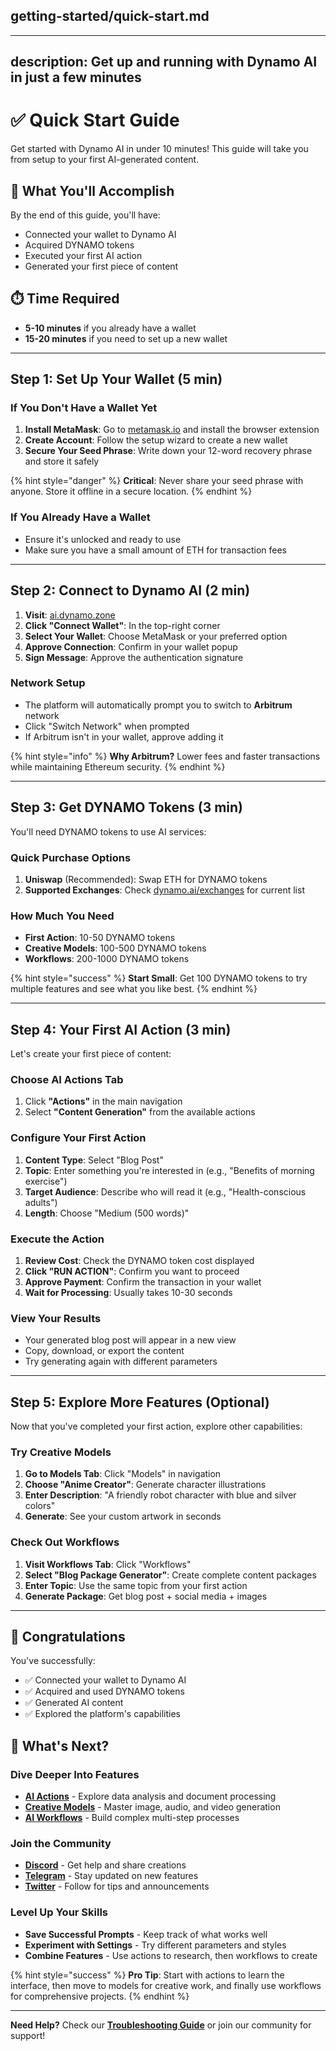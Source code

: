 ## getting-started/quick-start.md

---

description: Get up and running with Dynamo AI in just a few minutes
---

# ✅ Quick Start Guide

Get started with Dynamo AI in under 10 minutes! This guide will take you from setup to your first AI-generated content.

## 🎯 What You'll Accomplish

By the end of this guide, you'll have:

- Connected your wallet to Dynamo AI
- Acquired DYNAMO tokens  
- Executed your first AI action
- Generated your first piece of content

## ⏱️ Time Required

- **5-10 minutes** if you already have a wallet
- **15-20 minutes** if you need to set up a new wallet

---

## Step 1: Set Up Your Wallet (5 min)

### If You Don't Have a Wallet Yet

1. **Install MetaMask**: Go to [metamask.io](https://metamask.io) and install the browser extension
2. **Create Account**: Follow the setup wizard to create a new wallet
3. **Secure Your Seed Phrase**: Write down your 12-word recovery phrase and store it safely

{% hint style="danger" %}
**Critical**: Never share your seed phrase with anyone. Store it offline in a secure location.
{% endhint %}

### If You Already Have a Wallet

- Ensure it's unlocked and ready to use
- Make sure you have a small amount of ETH for transaction fees

---

## Step 2: Connect to Dynamo AI (2 min)

1. **Visit**: [ai.dynamo.zone](https://ai.dynamo.zone)
2. **Click "Connect Wallet"**: In the top-right corner
3. **Select Your Wallet**: Choose MetaMask or your preferred option
4. **Approve Connection**: Confirm in your wallet popup
5. **Sign Message**: Approve the authentication signature

### Network Setup

- The platform will automatically prompt you to switch to **Arbitrum** network
- Click "Switch Network" when prompted
- If Arbitrum isn't in your wallet, approve adding it

{% hint style="info" %}
**Why Arbitrum?** Lower fees and faster transactions while maintaining Ethereum security.
{% endhint %}

---

## Step 3: Get DYNAMO Tokens (3 min)

You'll need DYNAMO tokens to use AI services:

### Quick Purchase Options

1. **Uniswap** (Recommended): Swap ETH for DYNAMO tokens
2. **Supported Exchanges**: Check [dynamo.ai/exchanges](https://dynamo.ai/exchanges) for current list

### How Much You Need

- **First Action**: 10-50 DYNAMO tokens  
- **Creative Models**: 100-500 DYNAMO tokens
- **Workflows**: 200-1000 DYNAMO tokens

{% hint style="success" %}
**Start Small**: Get 100 DYNAMO tokens to try multiple features and see what you like best.
{% endhint %}

---

## Step 4: Your First AI Action (3 min)

Let's create your first piece of content:

### Choose AI Actions Tab

1. Click **"Actions"** in the main navigation
2. Select **"Content Generation"** from the available actions

### Configure Your First Action

1. **Content Type**: Select "Blog Post"
2. **Topic**: Enter something you're interested in (e.g., "Benefits of morning exercise")
3. **Target Audience**: Describe who will read it (e.g., "Health-conscious adults")
4. **Length**: Choose "Medium (500 words)"

### Execute the Action

1. **Review Cost**: Check the DYNAMO token cost displayed
2. **Click "RUN ACTION"**: Confirm you want to proceed
3. **Approve Payment**: Confirm the transaction in your wallet
4. **Wait for Processing**: Usually takes 10-30 seconds

### View Your Results

- Your generated blog post will appear in a new view
- Copy, download, or export the content
- Try generating again with different parameters

---

## Step 5: Explore More Features (Optional)

Now that you've completed your first action, explore other capabilities:

### Try Creative Models

1. **Go to Models Tab**: Click "Models" in navigation
2. **Choose "Anime Creator"**: Generate character illustrations
3. **Enter Description**: "A friendly robot character with blue and silver colors"
4. **Generate**: See your custom artwork in seconds

### Check Out Workflows  

1. **Visit Workflows Tab**: Click "Workflows"
2. **Select "Blog Package Generator"**: Create complete content packages
3. **Enter Topic**: Use the same topic from your first action
4. **Generate Package**: Get blog post + social media + images

---

## 🎉 Congratulations

You've successfully:

- ✅ Connected your wallet to Dynamo AI
- ✅ Acquired and used DYNAMO tokens
- ✅ Generated AI content
- ✅ Explored the platform's capabilities

## 🚀 What's Next?

### Dive Deeper Into Features

- **[AI Actions](../actions/)** - Explore data analysis and document processing
- **[Creative Models](../models/)** - Master image, audio, and video generation  
- **[AI Workflows](../workflows/)** - Build complex multi-step processes

### Join the Community

- **[Discord](https://discord.gg/dynamo-ai)** - Get help and share creations
- **[Telegram](https://t.me/dynamo-ai)** - Stay updated on new features
- **[Twitter](https://twitter.com/dynamo_ai)** - Follow for tips and announcements

### Level Up Your Skills

- **Save Successful Prompts** - Keep track of what works well
- **Experiment with Settings** - Try different parameters and styles
- **Combine Features** - Use actions to research, then workflows to create

{% hint style="success" %}
**Pro Tip**: Start with actions to learn the interface, then move to models for creative work, and finally use workflows for comprehensive projects.
{% endhint %}

---

**Need Help?** Check our **[Troubleshooting Guide](../troubleshooting/)** or join our community for support!
